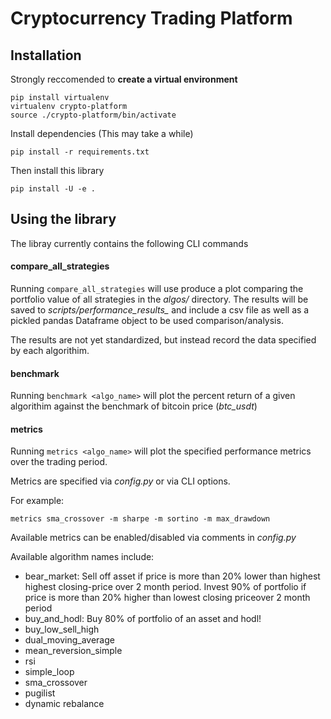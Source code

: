# Cryptocurrency Trading Platform

## Installation

Strongly reccomended to **create a virtual environment**
```
pip install virtualenv
virtualenv crypto-platform
source ./crypto-platform/bin/activate

```

Install dependencies (This may take a while)

`pip install -r requirements.txt`

Then install this library

`pip install -U -e .`


## Using the library
The libray currently contains the following CLI commands

#### compare_all_strategies
Running `compare_all_strategies` will use produce a plot comparing the portfolio value of all strategies in the *algos/* directory. The results will be saved to *scripts/performance_results_* and include a csv file as well as a pickled pandas Dataframe object to be used comparison/analysis.


The results are not yet standardized, but instead record the data specified by each algorithim.

#### benchmark

Running `benchmark <algo_name>` will plot the percent return of a given algorithim against the benchmark of bitcoin price (*btc_usdt*)

#### metrics

Running `metrics <algo_name>` will plot the specified performance metrics over the trading period.

Metrics are specified via *config.py* or via CLI options.

For example:

`metrics sma_crossover -m sharpe -m sortino -m max_drawdown`

Available metrics can be enabled/disabled via comments in *config.py*

Available algorithm names include:

- bear_market: Sell off asset if price is more than 20% lower than highest highest closing-price over 2 month period. Invest 90% of portfolio if price is more than 20% higher than lowest closing priceover 2 month period
- buy_and_hodl: Buy 80% of portfolio of an asset and hodl!
- buy_low_sell_high
- dual_moving_average
- mean_reversion_simple
- rsi
- simple_loop
- sma_crossover
- pugilist
- dynamic rebalance




